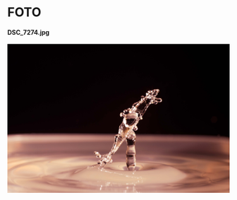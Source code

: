 # FOTO
#### DSC_7274.jpg
![alt text](https://github.com/kocevjak/qappka/blob/main/foto/DSC_7274.jpg?raw=true)
